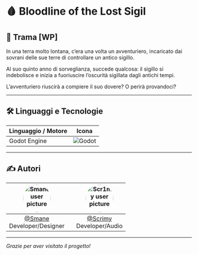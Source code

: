 # 🩸 Bloodline of the Lost Sigil 

## 📝 Trama [WP]

In una terra molto lontana, c’era una volta un avventuriero, incaricato dai sovrani delle sue terre di controllare un antico sigillo.

Al suo quinto anno di sorveglianza, succede qualcosa: il sigillo si indebolisce e inizia a fuoriuscire l’oscurità sigillata dagli antichi tempi.

L’avventuriero riuscirà a compiere il suo dovere? O perirà provandoci?

---

## 🛠️ Linguaggi e Tecnologie

| Linguaggio / Motore | Icona                                                                                          |
|---------------------|-----------------------------------------------------------------------------------------------|
| Godot Engine        | ![Godot](https://skillicons.dev/icons?i=godot) |

---

## ✍️ Autori

| <a href="https://github.com/smanedn"><img src="https://github.com/smanedn.png" alt="Smane user picture" style="border-radius: 50%; width: 75px; height: 75px;"></a> |  | <a href="https://github.com/scr1my"><img src="https://github.com/scr1my.png" alt="Scr1my user picture" style="border-radius: 50%; width: 75px; height: 75px;"></a> |
|:-----------------------------------------------------------:|:--:|:-----------------------------------------------------------:|
| <div align="center">[@Smane](https://github.com/smanedn)<br>Developer/Designer</div> |  | <div align="center">[@Scrimy](https://github.com/Scr1my)<br>Developer/Audio</div> |

---

*Grazie per aver visitato il progetto!*
